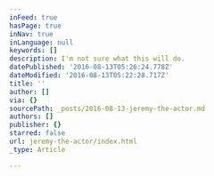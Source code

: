 ```yaml
---
inFeed: true
hasPage: true
inNav: true
inLanguage: null
keywords: []
description: I'm not sure what this will do.
datePublished: '2016-08-13T05:26:24.778Z'
dateModified: '2016-08-13T05:22:28.717Z'
title: ''
author: []
via: {}
sourcePath: _posts/2016-08-13-jeremy-the-actor.md
authors: []
publisher: {}
starred: false
url: jeremy-the-actor/index.html
_type: Article

---
```

